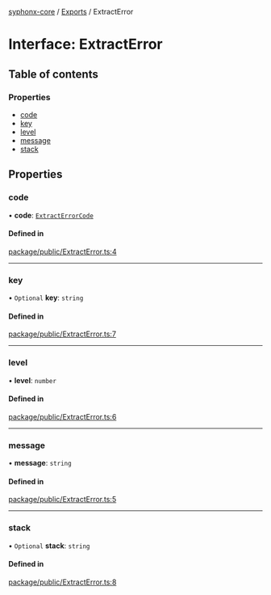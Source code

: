 [syphonx-core](../README.md) / [Exports](../modules.md) / ExtractError

# Interface: ExtractError

## Table of contents

### Properties

- [code](ExtractError.md#code)
- [key](ExtractError.md#key)
- [level](ExtractError.md#level)
- [message](ExtractError.md#message)
- [stack](ExtractError.md#stack)

## Properties

### code

• **code**: [`ExtractErrorCode`](../modules.md#extracterrorcode)

#### Defined in

[package/public/ExtractError.ts:4](https://github.com/dtempx/syphonx-core/blob/bfef688/package/public/ExtractError.ts#L4)

___

### key

• `Optional` **key**: `string`

#### Defined in

[package/public/ExtractError.ts:7](https://github.com/dtempx/syphonx-core/blob/bfef688/package/public/ExtractError.ts#L7)

___

### level

• **level**: `number`

#### Defined in

[package/public/ExtractError.ts:6](https://github.com/dtempx/syphonx-core/blob/bfef688/package/public/ExtractError.ts#L6)

___

### message

• **message**: `string`

#### Defined in

[package/public/ExtractError.ts:5](https://github.com/dtempx/syphonx-core/blob/bfef688/package/public/ExtractError.ts#L5)

___

### stack

• `Optional` **stack**: `string`

#### Defined in

[package/public/ExtractError.ts:8](https://github.com/dtempx/syphonx-core/blob/bfef688/package/public/ExtractError.ts#L8)
